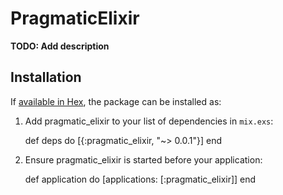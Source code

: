 # PragmaticElixir

**TODO: Add description**

## Installation

If [available in Hex](https://hex.pm/docs/publish), the package can be installed as:

  1. Add pragmatic_elixir to your list of dependencies in `mix.exs`:

        def deps do
          [{:pragmatic_elixir, "~> 0.0.1"}]
        end

  2. Ensure pragmatic_elixir is started before your application:

        def application do
          [applications: [:pragmatic_elixir]]
        end

